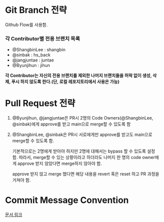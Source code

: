 # Git Branch 전략

Github Flow를 사용함. 

### 각 Contributor별 전용 브랜치 목록

- @ShangbinLee : shangbin
- @sinbak : hs_back
- @jangjuntae : juntae
- @Byunjihun : jihun

__각 Contributor는 자신의 전용 브랜치를 제외한 나머지 브랜치들을 허락 없이 생성, 삭제, 푸시 하지 않도록 한다.(단, 로컬 레포지토리에서 사용은 가능)__

# Pull Request 전략

1. @Byunjihun, @jangjuntae은 PR시 2명의 Code Owners(@ShangbinLee, @sinbak)에게 approve를 받고
    main으로 merge할 수 있도록 함

2. @ShangbinLee, @sinbak은 PR시 서로에게만 approve를 받고도 main으로 merge할 수 있도록 함.   

    기본적으로는 2명에게 받아야 하지만 2명에 대해서는 bypass 할 수 있도록 설정함. 따라서, merge할 수 있는 상황이라고 하더라도 나머지 한 명의 code owner에게 approve 받지 않았다면 merge하지 않아야 함. 
    
    approve 받지 않고 merge 했다면 해당 내용을 revert 혹은 reset 하고 PR 과정을 거쳐야 함.

# Commit Message Convention

[문서 링크](https://github.com/Team-CMD/NowKick/blob/main/.github/COMMIT_MESSAGE_CONVENTION.md)
